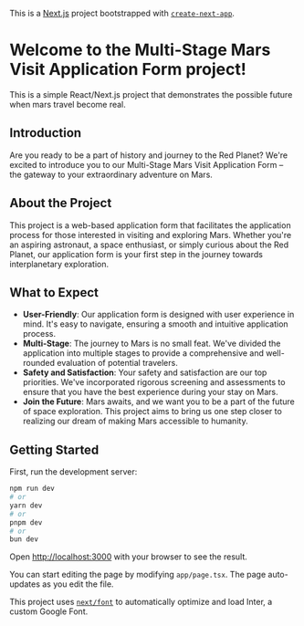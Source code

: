 This is a [Next.js](https://nextjs.org/) project bootstrapped with [`create-next-app`](https://github.com/vercel/next.js/tree/canary/packages/create-next-app).

# Welcome to the Multi-Stage Mars Visit Application Form project!
This is a simple React/Next.js project that demonstrates the possible future when mars travel become real.
## Introduction
Are you ready to be a part of history and journey to the Red Planet? We're excited to introduce you to our Multi-Stage Mars Visit Application Form – the gateway to your extraordinary adventure on Mars.

## About the Project
This project is a web-based application form that facilitates the application process for those interested in visiting and exploring Mars. Whether you're an aspiring astronaut, a space enthusiast, or simply curious about the Red Planet, our application form is your first step in the journey towards interplanetary exploration.

## What to Expect
- **User-Friendly**: Our application form is designed with user experience in mind. It's easy to navigate, ensuring a smooth and intuitive application process.
- **Multi-Stage**: The journey to Mars is no small feat. We've divided the application into multiple stages to provide a comprehensive and well-rounded evaluation of potential travelers.
- **Safety and Satisfaction**: Your safety and satisfaction are our top priorities. We've incorporated rigorous screening and assessments to ensure that you have the best experience during your stay on Mars.
- **Join the Future**: Mars awaits, and we want you to be a part of the future of space exploration. This project aims to bring us one step closer to realizing our dream of making Mars accessible to humanity.

## Getting Started

First, run the development server:

```bash
npm run dev
# or
yarn dev
# or
pnpm dev
# or
bun dev
```

Open [http://localhost:3000](http://localhost:3000) with your browser to see the result.

You can start editing the page by modifying `app/page.tsx`. The page auto-updates as you edit the file.

This project uses [`next/font`](https://nextjs.org/docs/basic-features/font-optimization) to automatically optimize and load Inter, a custom Google Font.
